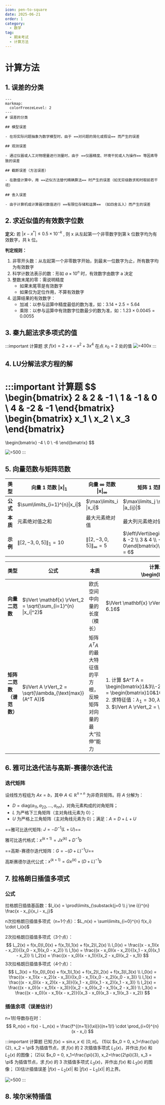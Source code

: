 ```yaml
---
icon: pen-to-square
date: 2025-06-21
order: 1
category:
  - 数学
tag:
  - 期末考试
  - 计算方法
---
```


# 计算方法

## 1. 误差的分类

```markmap
---
markmap:
  colorFreezeLevel: 2
---
# 误差的分类

## 模型误差

- 在将实际问题抽象为数学模型时，由于 ==对问题的简化或假设== 而产生的误差

## 观测误差

- 通过仪器或人工对物理量进行测量时，由于 ==仪器精度、环境干扰或人为操作== 等因素导致的误差

## 截断误差（方法误差）

- 在数值计算中，用 ==近似方法替代精确算法== 时产生的误差（如无穷级数求和时取前若干项）

## 舍入误差

- 由于计算机或计算器对数值进行 ==有限位存储和运算== （如四舍五入）而产生的误差
```

## 2. 求近似值的有效数字位数

**定义:**  若 $| x-x^* | \leq 0.5 \times 10^{-k}$ , 则 x 从左起第一个非零数字到第 k 位数字均为有效数字，共 k 位。

**判定规则：**
1. 非零开头数：从左起第一个非零数字开始，到最末一位数字为止，所有数字均为有效数字
2. 科学计数法表示的数：形如 $a \times 10^n$ 时，有效数字由数字 a 决定
3. 整数末尾的零：需说明精度
    - 如果末尾零是有效数字
    - 如果仅为定位作用，不算有效数字
4. 运算结果的有效数字：
    - 加减：以参与运算中精度最低的数为准，如：$3.14+2.5=5.64$
    - 乘除：以参与运算中有效数字位数最少的数为准，如：$1.23 \times 0.0045=0.0055$

## 3. 秦九韶法求多项式的值

:::important 计算题
求 $f(x)=2+x-x^2+3x^4$ 在点 $x_0=2$ 处的值
![ =400x](\img\秦九韶.jpg)
:::

## 4. LU分解法求方程的解

:::important 计算题
$$
\begin{bmatrix}
2 & 2 & -1 \\
1 & -1 & 0 \\
4 & -2 & -1
\end{bmatrix}
\begin{bmatrix}
x_1 \\ x_2 \\ x_3
\end{bmatrix}
=
\begin{bmatrix}
-4 \\ 0 \\ -6
\end{bmatrix}
$$

![ =500](img/LU.jpg)
:::

## 5. 向量范数与矩阵范数

| 类型       | 向量 $1$ 范数 $\|\mathbf{x}\|_1$             | 向量 $\infty$ 范数 $\|\mathbf{x}\|_\infty$      | 矩阵 $1$ 范数 $\|\mathbf{A}\|_1$               | 矩阵 $\infty$ 范数 $\|\mathbf{A}\|_\infty$     |
|------------|--------------------------------------------|-----------------------------------------------|----------------------------------------------|-----------------------------------------------|
| **公式**   | $\sum\limits_{i=1}^{n}\|x_i\|$            |   $\max\limits_i \|x_i\|$                         | $\max\limits_j \sum\limits_i \|a_{ij}\|$      | $\max\limits_i \sum\limits_j \|a_{ij}\|$        |
| **本质**   | 元素绝对值之和                                | 最大元素绝对值                                 | 最大列元素绝对值之和                         | 最大行元素绝对值之和                          |
| **示例**   | $\lVert[2,-3,0,5]\rVert_1 = 10$             | $\lVert[2,-3,0,5]\rVert_{\infty} = 5$                 | $\left\lVert\begin{bmatrix}1 & -2 \\ 3 & 4 \\ -1 & 0\end{bmatrix}\right\rVert_1 = 6$ | $\left\lVert\begin{bmatrix}1 & -2 \\ 3 & 4 \\ -1 & 0\end{bmatrix}\right\rVert_{\infty} = 7$ |

| 类型         | 公式                          | 本质                                                                 | 计算示例（以向量 $\mathbf{x} = [2, -3, 5]$ 和矩阵 $A = \begin{bmatrix}1&-2\\3&4\end{bmatrix}$ 为例）                |
|--------------|-------------------------------|----------------------------------------------------------------------|-----------------------------------------------------------------------------|
| **向量二范数** | $\lVert \mathbf{x} \rVert_2 = \sqrt{\sum_{i=1}^{n} \|x_i\|^2}$ | 欧氏空间中向量的长度（模长） | $\lVert \mathbf{x} \rVert_2 = \sqrt{2^2 + (-3)^2 + 5^2} = \sqrt{38} \approx 6.16$ |  
| **矩阵二范数（谱范数）** | $\lVert A \rVert_2 = \sqrt{\lambda_{\text{max}}(A^T A)}$ | 矩阵 $A^T A$ 的最大特征值的平方根，反映矩阵对向量的最大“拉伸”能力 | 1. 计算 $A^T A = \begin{bmatrix}1&3\\-2&4\end{bmatrix}\begin{bmatrix}1&-2\\3&4\end{bmatrix} = \begin{bmatrix}10&10\\10&20\end{bmatrix}$ <br> 2. 求特征值：$\lambda_1 = 30, \lambda_2 = 0$ <br> 3. $\lVert A \rVert_2 = \sqrt{30} \approx 5.48$ |

## 6. 雅可比迭代法与高斯-赛德尔迭代法

### 迭代矩阵

设线性方程组为 $Ax = b$，其中 $A \in \mathbb{R}^{n \times n}$ 为非奇异矩阵。将 $A$ 分解为：
- $D = \mathrm{diag}(a_{11}, a_{22}, \dots, a_{nn})$，对角元素构成的对角矩阵；
- $L$ 为严格下三角矩阵（主对角线元素为 $0$）；
- $U$ 为严格上三角矩阵（主对角线元素为 $0$）；满足：$A = D + L + U$

==雅可比迭代矩阵: $J=-D^{-1}(L+U)$==

雅可比迭代格式：$x^(k+1) = Jx^{(k)}+D^{-1}b$

==高斯-赛德尔迭代矩阵：$G=-(D+L)^{-1}U$==

高斯赛德尔迭代公式：$x^(k+1) = Gx^{(k)}+(D+L)^{-1}b$

## 7. 拉格朗日插值多项式

### 公式

拉格朗日插值基函数：$l_i(x) = \prod\limits_{\substack{j=0 \\ j \ne i}}^{n} \frac{x - x_j}{x_i - x_j}$

n次拉格朗日插值多项式（n+1个点）：$L_n(x) = \sum\limits_{i=0}^{n} f(x_i) \cdot l_i(x)$

2次拉格朗日插值多项式（3个点）：
$$
L_2(x) = f(x_0)l_0(x) + f(x_1)l_1(x) + f(x_2)l_2(x) \\
l_0(x) = \frac{(x - x_1)(x - x_2)}{(x_0 - x_1)(x_0 - x_2)} \\
l_1(x) = \frac{(x - x_0)(x - x_2)}{(x_1 - x_0)(x_1 - x_2)} \\
l_2(x) = \frac{(x - x_0)(x - x_1)}{(x_2 - x_0)(x_2 - x_1)}
$$
3次拉格朗日插值多项式（4个点）：
$$
L_3(x) = f(x_0)l_0(x) + f(x_1)l_1(x) + f(x_2)l_2(x) + f(x_3)l_3(x) \\
l_0(x) = \frac{(x - x_1)(x - x_2)(x - x_3)}{(x_0 - x_1)(x_0 - x_2)(x_0 - x_3)} \\
l_1(x) = \frac{(x - x_0)(x - x_2)(x - x_3)}{(x_1 - x_0)(x_1 - x_2)(x_1 - x_3)} \\
l_2(x) = \frac{(x - x_0)(x - x_1)(x - x_3)}{(x_2 - x_0)(x_2 - x_1)(x_2 - x_3)} \\
l_3(x) = \frac{(x - x_0)(x - x_1)(x - x_2)}{(x_3 - x_0)(x_3 - x_1)(x_3 - x_2)}
$$

### 插值余项（误差估计）
n+1阶导数存在时：
$$
R_n(x) = f(x) - L_n(x) = \frac{f^{(n+1)}(\xi)}{(n+1)!} \cdot \prod_{i=0}^{n}(x - x_i)
$$

:::important 计算题
已知 $f(x)=\sin x, x\in[0,\pi]$。
(1)以 $x_0 = 0, x_1=\frac{\pi}{2}, x_2 = \pi$ 为插值节点，求 $f(x)$ 的 2 次插值多项式 $L_2(x)$，并作出 $f(x)$ 和 $L_2(x)$ 的图像；
(2)以 $x_0 = 0, x_1=\frac{\pi}{3}, x_2=\frac{2\pi}{3}, x_3 = \pi$ 为插值节点，求 $f(x)$ 的 3 次插值多项式 $L_3(x)$，并作出 $f(x)$ 和 $L_3(x)$ 的图像；
(3)估计插值误差 $|f(x) - L_2(x)|$ 和 $|f(x) - L_3(x)|$ 的上界。

![ =500](img/拉格朗日.jpg)
:::

## 8. 埃尔米特插值

